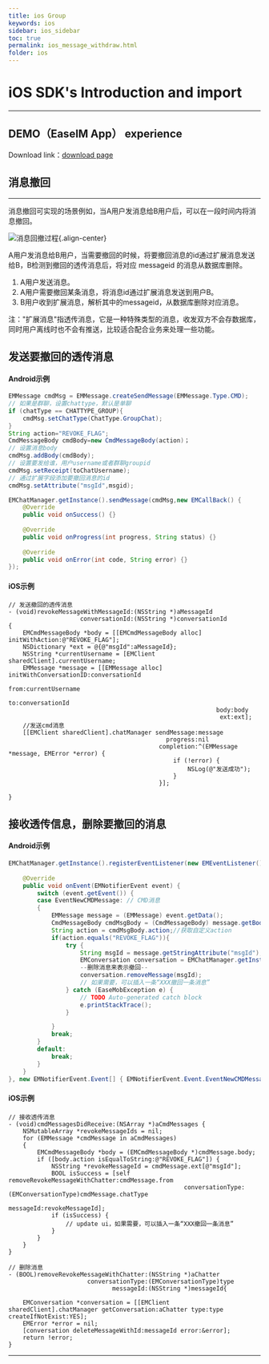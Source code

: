 ```yaml
---
title: ios Group
keywords: ios
sidebar: ios_sidebar
toc: true
permalink: ios_message_withdraw.html
folder: ios
---
```

# iOS SDK's Introduction and import

------------------------------------------------------------------------

## DEMO（EaseIM App） experience

Download link：[download page](http://www.easemob.com/download/im)

## 消息撤回

------------------------------------------------------------------------

消息撤回可实现的场景例如，当A用户发消息给B用户后，可以在一段时间内将消息撤回。

![消息回撤过程](/im/other/integrationcases/image020.png){.align-center}

A用户发消息给B用户，当需要撤回的时候，将要撤回消息的id通过扩展消息发送给B，B检测到撤回的透传消息后，将对应
messageid 的消息从数据库删除。

1.  A用户发送消息。
2.  A用户需要撤回某条消息，将消息id通过扩展消息发送到用户B。
3.  B用户收到扩展消息，解析其中的messageid，从数据库删除对应消息。

注："扩展消息"指透传消息，它是一种特殊类型的消息，收发双方不会存数据库，同时用户离线时也不会有推送，比较适合配合业务来处理一些功能。

## 发送要撤回的透传消息

#### Android示例

``` java
EMMessage cmdMsg = EMMessage.createSendMessage(EMMessage.Type.CMD);
// 如果是群聊，设置chattype，默认是单聊
if (chatType == CHATTYPE_GROUP){
    cmdMsg.setChatType(ChatType.GroupChat);
}
String action="REVOKE_FLAG";
CmdMessageBody cmdBody=new CmdMessageBody(action)；
// 设置消息body
cmdMsg.addBody(cmdBody);
// 设置要发给谁，用户username或者群聊groupid
cmdMsg.setReceipt(toChatUsername);
// 通过扩展字段添加要撤回消息的id
cmdMsg.setAttribute("msgId",msgid);

EMChatManager.getInstance().sendMessage(cmdMsg,new EMCallBack() {
    @Override
    public void onSuccess() {}
                
    @Override
    public void onProgress(int progress, String status) {}
                
    @Override
    public void onError(int code, String error) {}
});
```

#### iOS示例

``` objc
// 发送撤回的透传消息
- (void)revokeMessageWithMessageId:(NSString *)aMessageId
                    conversationId:(NSString *)conversationId
{
    EMCmdMessageBody *body = [[EMCmdMessageBody alloc] initWithAction:@"REVOKE_FLAG"];
    NSDictionary *ext = @{@"msgId":aMessageId};
    NSString *currentUsername = [EMClient sharedClient].currentUsername;
    EMMessage *message = [[EMMessage alloc] initWithConversationID:conversationId
                                                          from:currentUsername
                                                            to:conversationId
                                                          body:body
                                                           ext:ext];
    //发送cmd消息
    [[EMClient sharedClient].chatManager sendMessage:message
                                            progress:nil
                                          completion:^(EMMessage *message, EMError *error) {
                                              if (!error) {
                                                  NSLog(@"发送成功");
                                              }
                                          }];
    
}
```

## 接收透传信息，删除要撤回的消息

#### Android示例

``` java
EMChatManager.getInstance().registerEventListener(new EMEventListener() {
        
    @Override
    public void onEvent(EMNotifierEvent event) {
        switch (event.getEvent()) {
        case EventNewCMDMessage: // CMD消息
        {
            EMMessage message = (EMMessage) event.getData();
            CmdMessageBody cmdMsgBody = (CmdMessageBody) message.getBody();
            String action = cmdMsgBody.action;//获取自定义action
            if(action.equals("REVOKE_FLAG")){
                try {
                    String msgId = message.getStringAttribute("msgId");
                    EMConversation conversation = EMChatManager.getInstance().getConversation(message.getFrom());
                    --删除消息来表示撤回--
                    conversation.removeMessage(msgId);
                    // 如果需要，可以插入一条“XXX撤回一条消息”
                } catch (EaseMobException e) {
                    // TODO Auto-generated catch block
                    e.printStackTrace();
                }

            }
            break;
        }
        default:
            break;
        }           
    }
}, new EMNotifierEvent.Event[] { EMNotifierEvent.Event.EventNewCMDMessage});
```

#### iOS示例

``` objc
// 接收透传消息
- (void)cmdMessagesDidReceive:(NSArray *)aCmdMessages {
    NSMutableArray *revokeMessageIds = nil;
    for (EMMessage *cmdMessage in aCmdMessages)
    {
        EMCmdMessageBody *body = (EMCmdMessageBody *)cmdMessage.body;
        if ([body.action isEqualToString:@"REVOKE_FLAG"]) {
            NSString *revokeMessageId = cmdMessage.ext[@"msgId"];
            BOOL isSuccess = [self removeRevokeMessageWithChatter:cmdMessage.from
                                                 conversationType:(EMConversationType)cmdMessage.chatType
                                                        messageId:revokeMessageId];
            if (isSuccess) {
                // update ui，如果需要，可以插入一条“XXX撤回一条消息”
            }
        }
    }
}

// 删除消息
- (BOOL)removeRevokeMessageWithChatter:(NSString *)aChatter
                      conversationType:(EMConversationType)type
                             messageId:(NSString *)messageId{
    
    EMConversation *conversation = [[EMClient sharedClient].chatManager getConversation:aChatter type:type createIfNotExist:YES];
    EMError *error = nil;
    [conversation deleteMessageWithId:messageId error:&error];
    return !error;
}
```

------------------------------------------------------------------------


